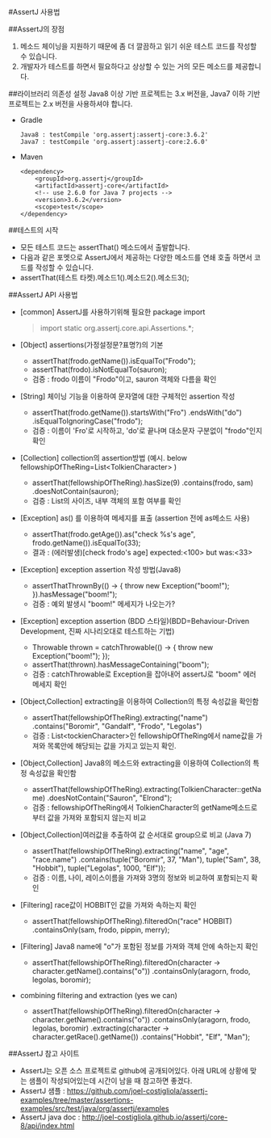 #AssertJ 사용법

##AssertJ의 장점
1. 메소드 체이닝을 지원하기 때문에 좀 더 깔끔하고 읽기 쉬운 테스트 코드를 작성할 수 있습니다.
2. 개발자가 테스트를 하면서 필요하다고 상상할 수 있는 거의 모든 메소드를 제공합니다.

##라이브러리 의존성 설정
Java8 이상 기반 프로젝트는 3.x 버전을, Java7 이하 기반 프로젝트는 2.x 버전을 사용하셔야 합니다.
    
*  Gradle
    ```
    Java8 : testCompile 'org.assertj:assertj-core:3.6.2'
    Java7 : testCompile 'org.assertj:assertj-core:2.6.0'
    ```
*  Maven
    ```
    <dependency>
        <groupId>org.assertj</groupId>
        <artifactId>assertj-core</artifactId>
        <!-- use 2.6.0 for Java 7 projects -->
        <version>3.6.2</version>
        <scope>test</scope>
    </dependency>                 
    ```
    
##테스트의 시작
* 모든 테스트 코드는 assertThat() 메소드에서 출발합니다.
* 다음과 같은 포멧으로 AssertJ에서 제공하는 다양한 메소드를 연쇄 호출 하면서 코드를 작성할 수 있습니다.
* assertThat(테스트 타켓).메소드1().메소드2().메소드3();

##AssertJ API 사용법
* [common] AssertJ를 사용하기위해 필요한 package import
    >import static org.assertj.core.api.Assertions.*; 

* [Object] assertions(가정설정문?표명?)의 기본 
    * assertThat(frodo.getName()).isEqualTo("Frodo"); 
    * assertThat(frodo).isNotEqualTo(sauron); 
    * 검증 : frodo 이름이 "Frodo"이고, sauron 객체와 다름을 확인

* [String] 체이닝 기능을 이용하여 문자열에 대한 구체적인 assertion 작성 
    * assertThat(frodo.getName()).startsWith("Fro") .endsWith("do") .isEqualToIgnoringCase("frodo");
    * 검증 : 이름이 'Fro'로 시작하고, 'do'로 끝나며 대소문자 구분없이 "frodo"인지 확인

* [Collection] collection의 assertion방법 (예시. below fellowshipOfTheRing=List\<TolkienCharacter\> )
    * assertThat(fellowshipOfTheRing).hasSize(9) .contains(frodo, sam) .doesNotContain(sauron);
    * 검증 : List의 사이즈, 내부 객체의 포함 여부를 확인 
    
* [Exception] as() 를 이용하여 메세지를 표출 (assertion 전에 as메소드 사용)
    * assertThat(frodo.getAge()).as("check %s's age", frodo.getName()).isEqualTo(33);
    * 결과 : (에러발생)[check frodo's age] expected:<100> but was:<33>

* [Exception] exception assertion 작성 방법(Java8)
    * assertThatThrownBy(() -> { throw new Exception("boom!"); }).hasMessage("boom!");
    * 검증 : 예외 발생시 "boom!" 메세지가 나오는가?

* [Exception] exception assertion (BDD 스타일)(BDD=Behaviour-Driven Development, 진짜 시나리오대로 테스트하는 기법)
    * Throwable thrown = catchThrowable(() -> { throw new Exception("boom!"); }); 
    * assertThat(thrown).hasMessageContaining("boom"); 
    * 검증 : catchThrowable로 Exception을 잡아내어 assertJ로 "boom" 에러 메세지 확인

* [Object,Collection] extracting을 이용하여 Collection의 특정 속성값을 확인함 
    * assertThat(fellowshipOfTheRing).extracting("name") .contains("Boromir", "Gandalf", "Frodo", "Legolas")
    * 검증 : List\<tockienCharacter\>인 fellowshipOfTheRing에서 name값을 가져와 목록안에 해당되는 값을 가지고 있는지 확인. 

* [Object,Collection] Java8의 메소드와 extracting을 이용하여 Collection의 특정 속성값을 확인함 
    * assertThat(fellowshipOfTheRing).extracting(TolkienCharacter::getName) .doesNotContain("Sauron", "Elrond"); 
    * 검증 : fellowshipOfTheRing에서 TolkienCharacter의 getName메소드로부터 값을 가져와 포함되지 않는지 비교

* [Object,Collection]여러값을 추출하여 값 순서대로 group으로 비교 (Java 7) 
    * assertThat(fellowshipOfTheRing).extracting("name", "age", "race.name") .contains(tuple("Boromir", 37, "Man"), tuple("Sam", 38, "Hobbit"), tuple("Legolas", 1000, "Elf"));
    * 검증 : 이름, 나이, 레이스이름을 가져와 3명의 정보와 비교하여 포함되는지 확인 

* [Filtering] race값이 HOBBIT인 값을 가져와 속하는지 확인
    * assertThat(fellowshipOfTheRing).filteredOn("race" HOBBIT) .containsOnly(sam, frodo, pippin, merry); 

* [Filtering] Java8 name에 "o"가 포함된 정보를 가져와 객체 안에 속하는지 확인
    * assertThat(fellowshipOfTheRing).filteredOn(character -> character.getName().contains("o")) .containsOnly(aragorn, frodo, legolas, boromir); 

* combining filtering and extraction (yes we can) 
    * assertThat(fellowshipOfTheRing).filteredOn(character -> character.getName().contains("o")) .containsOnly(aragorn, frodo, legolas, boromir) .extracting(character -> character.getRace().getName()) .contains("Hobbit", "Elf", "Man"); 

##AssertJ 참고 사이트
* AssertJ는 오픈 소스 프로젝트로 github에 공개되어있다. 아래 URL에 상황에 맞는 샘플이 작성되어있는데 시간이 남을 때 참고하면 좋겠다.
* AssertJ 샘플 : https://github.com/joel-costigliola/assertj-examples/tree/master/assertions-examples/src/test/java/org/assertj/examples
* AssertJ java doc : http://joel-costigliola.github.io/assertj/core-8/api/index.html
